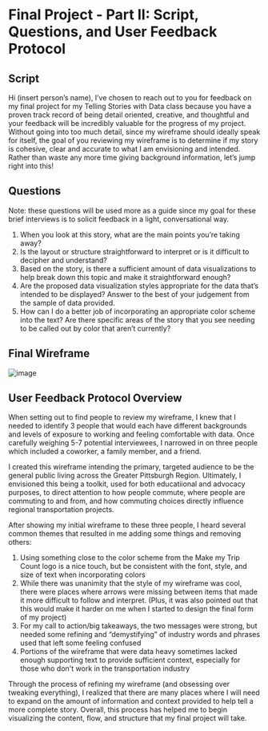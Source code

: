 # Final Project - Part II: Script, Questions, and User Feedback Protocol 

## Script
Hi (insert person’s name), I’ve chosen to reach out to you for feedback on my final project for my Telling Stories with Data class because you have a proven track record of being detail oriented, creative, and thoughtful and your feedback will be incredibly valuable for the progress of my project. Without going into too much detail, since my wireframe should ideally speak for itself, the goal of you reviewing my wireframe is to determine if my story is cohesive, clear and accurate to what I am envisioning and intended. Rather than waste any more time giving background information, let’s jump right into this! 

## Questions
Note: these questions will be used more as a guide since my goal for these brief interviews is to solicit feedback in a light, conversational way.
1.	When you look at this story, what are the main points you’re taking away? 
2.	Is the layout or structure straightforward to interpret or is it difficult to decipher and understand?
3.	Based on the story, is there a sufficient amount of data visualizations to help break down this topic and make it straightforward enough?
4.	Are the proposed data visualization styles appropriate for the data that’s intended to be displayed? Answer to the best of your judgement from the sample of data provided. 
5.	How can I do a better job of incorporating an appropriate color scheme into the text? Are there specific areas of the story that you see needing to be called out by color that aren’t currently?

## Final Wireframe
![image](https://user-images.githubusercontent.com/52687604/62264976-50c32500-b3f0-11e9-9395-e66a18e6a16d.png)

## User Feedback Protocol Overview 
When setting out to find people to review my wireframe, I knew that I needed to identify 3 people that would each have different backgrounds and levels of exposure to working and feeling comfortable with data. Once carefully weighing 5-7 potential interviewees, I narrowed in on three people which included a coworker, a family member, and a friend. 

I created this wireframe intending the primary, targeted audience to be the general public living across the Greater Pittsburgh Region. Ultimately, I envisioned this being a toolkit, used for both educatiional and advocacy purposes, to direct attention to how people commute, where people are commuting to and from, and how commuting choices directly influence regional transportation projects. 

After showing my initial wireframe to these three people, I heard several common themes that resulted in me adding some things and removing others:

1.	Using something close to the color scheme from the Make my Trip Count logo is a nice touch, but be consistent with the font, style, and size of text when incorporating colors
2.	While there was unanimity that the style of my wireframe was cool, there were places where arrows were missing between items that made it more difficult to follow and interpret. (Plus, it was also pointed out that this would make it harder on me when I started to design the final form of my project)
3.	For my call to action/big takeaways, the two messages were strong, but needed some refining and “demystifying” of industry words and phrases used that left some feeling confused
4. Portions of the wireframe that were data heavy sometimes lacked enough supporting text to provide sufficient context, especially for those who don't work in the transportation industry

Through the process of refining my wireframe (and obsessing over tweaking everything), I realized that there are many places where I will need to expand on the amount of information and context provided to help tell a more complete story. Overall, this process has helped me to begin visualizing the content, flow, and structure that my final project will take. 
